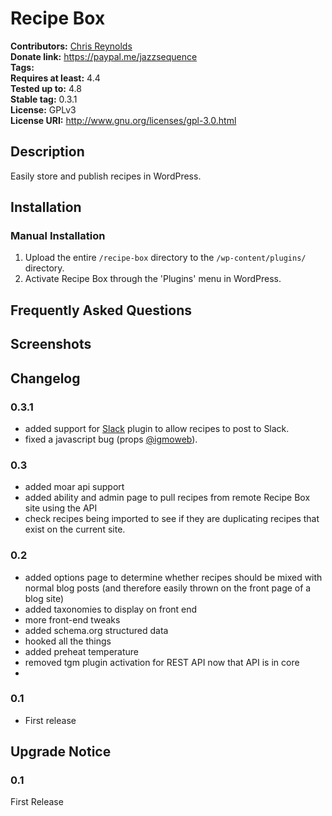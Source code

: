 # Recipe Box #
**Contributors:**      [Chris Reynolds](https://chrisreynolds.io)  
**Donate link:**       https://paypal.me/jazzsequence  
**Tags:**  
**Requires at least:** 4.4  
**Tested up to:**      4.8  
**Stable tag:**        0.3.1  
**License:**           GPLv3  
**License URI:**       http://www.gnu.org/licenses/gpl-3.0.html  

## Description ##

Easily store and publish recipes in WordPress.

## Installation ##

### Manual Installation ###

1. Upload the entire `/recipe-box` directory to the `/wp-content/plugins/` directory.
2. Activate Recipe Box through the 'Plugins' menu in WordPress.

## Frequently Asked Questions ##


## Screenshots ##


## Changelog ##

### 0.3.1 ###
* added support for [Slack](https://wordpress.org/plugins/slack/) plugin to allow recipes to post to Slack.
* fixed a javascript bug (props [@igmoweb](https://github.com/igmoweb)).

### 0.3 ###
* added moar api support
* added ability and admin page to pull recipes from remote Recipe Box site using the API
* check recipes being imported to see if they are duplicating recipes that exist on the current site.

### 0.2 ###
* added options page to determine whether recipes should be mixed with normal blog posts (and therefore easily thrown on the front page of a blog site)
* added taxonomies to display on front end
* more front-end tweaks
* added schema.org structured data
* hooked all the things
* added preheat temperature
* removed tgm plugin activation for REST API now that API is in core
* 

### 0.1 ###
* First release

## Upgrade Notice ##

### 0.1 ###
First Release
